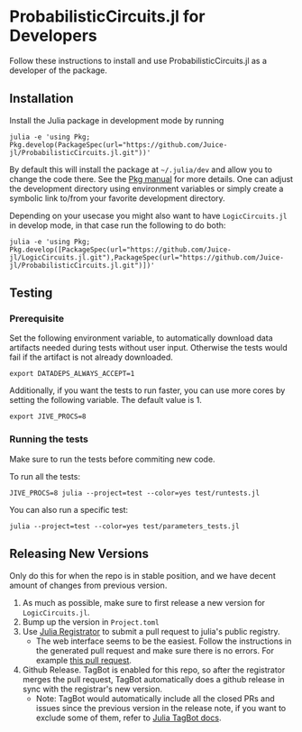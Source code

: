 # ProbabilisticCircuits.jl for Developers

Follow these instructions to install and use ProbabilisticCircuits.jl as a developer of the package.

## Installation

Install the Julia package in development mode by running

    julia -e 'using Pkg; Pkg.develop(PackageSpec(url="https://github.com/Juice-jl/ProbabilisticCircuits.jl.git"))'

By default this will install the package at `~/.julia/dev` and allow you to change the code there. See the [Pkg manual](https://julialang.github.io/Pkg.jl/v1/managing-packages/#Developing-packages-1) for more details. One can adjust the development directory using environment variables or simply create a symbolic link to/from your favorite development directory.


Depending on your usecase you might also want to have `LogicCircuits.jl` in develop mode, in that case run the following to do both:

    julia -e 'using Pkg; Pkg.develop([PackageSpec(url="https://github.com/Juice-jl/LogicCircuits.jl.git"),PackageSpec(url="https://github.com/Juice-jl/ProbabilisticCircuits.jl.git")])'


## Testing

### Prerequisite
Set the following environment variable, to automatically download data artifacts needed during tests without user input. Otherwise the tests would fail if the artifact is not already downloaded.

    export DATADEPS_ALWAYS_ACCEPT=1

Additionally, if you want the tests to run faster, you can use more cores by setting the following variable. The default value is 1.

    export JIVE_PROCS=8

### Running the tests  

Make sure to run the tests before commiting new code.

To run all the tests:

    JIVE_PROCS=8 julia --project=test --color=yes test/runtests.jl

You can also run a specific test:

    julia --project=test --color=yes test/parameters_tests.jl
    
## Releasing New Versions

Only do this for when the repo is in stable position, and we have decent amount of changes from previous version.

1. As much as possible, make sure to first release a new version for `LogicCircuits.jl`.
2. Bump up the version in `Project.toml`
3. Use [Julia Registrator](https://github.com/JuliaRegistries/Registrator.jl) to submit a pull request to julia's public registry. 
    - The web interface seems to be the easiest. Follow the instructions in the generated pull request and make sure there is no errors. For example [this pull request](https://github.com/JuliaRegistries/General/pull/15350).
3. Github Release. TagBot is enabled for this repo, so after the registrator merges the pull request, TagBot automatically does a github release in sync with the registrar's new version. 
   - Note: TagBot would automatically include all the closed PRs and issues since the previous version in the release note, if you want to exclude some of them, refer to [Julia TagBot docs](https://github.com/JuliaRegistries/TagBot).
